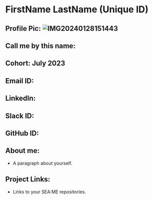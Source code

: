 # FirstName LastName (Unique ID)
## Profile Pic: ![IMG20240128151443](https://github.com/user-attachments/assets/52888cfc-a325-45b1-a516-ee6b4a46695f)
## Call me by this name: 
## Cohort: July 2023
## Email ID: 
## LinkedIn:
## Slack ID: 
## GitHub ID:
## About me: 
- A paragraph about yourself.
## Project Links:
- Links to your SEA:ME repositories.
